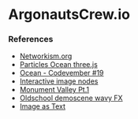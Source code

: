 ArgonautsCrew.io
===

### References
- [Networkism.org](http://www.networkism.org/nw/index.cfm)
- [Particles Ocean three.js](https://codepen.io/cklppt/pen/GZYdNe)
- [Ocean - Codevember #19](https://codepen.io/ainalem/pen/WXdPQP)
- [Interactive image nodes](https://codepen.io/tholman/pen/AmptL)
- [Monument Valley Pt.1](https://codepen.io/MandyJCho/pen/NAXzRX)
- [Oldschool demoscene wavy FX](https://codepen.io/njmcode/pen/ZGeXoY)
- [Image as Text](https://codepen.io/ddietle/pen/NArWyB)